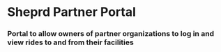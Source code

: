 # Sheprd Partner Portal

### Portal to allow owners of partner organizations to log in and view rides to and from their facilities
